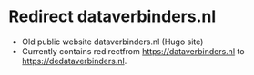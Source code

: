 # Redirect dataverbinders.nl
- Old public website dataverbinders.nl (Hugo site)
- Currently contains redirectfrom https://dataverbinders.nl to https://dedataverbinders.nl.
